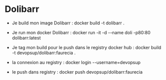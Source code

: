 # Dolibarr 

- Je build mon image Dolibarr :
docker build -t dolibarr .

- Je run mon docker Dolibarr :
docker run -it -d --name doli -p80:80 dolibarr:latest 

- Je tag mon build pour le push dans le registry docker hub :
docker build -t devopsup/dolibarr:faurecia .

- la connexion au registry :
docker login --username=devopsup

- le push dans registry : 
docker push devopsup/dolibarr:faurecia

